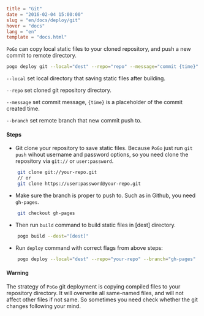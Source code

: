 ```toml
title = "Git"
date = "2016-02-04 15:00:00"
slug = "en/docs/deploy/git"
hover = "docs"
lang = "en"
template = "docs.html"
```

`PoGo` can copy local static files to your cloned repository, and push a new commit to remote directory.

```bash
pogo deploy git --local="dest" --repo="repo" --message="commit {time}" --branch="master"
```

`--local` set local directory that saving static files after building.

`--repo` set cloned git repository directory.

`--message` set commit message, `{time}` is a placeholder of the commit created time.

`--branch` set remote branch that new commit push to.

#### Steps

- Git clone your repository to save static files. Because `PoGo` just run `git push` wihout username and password options, so you need clone the repository via `git://` or `user:password`.

```bash
    git clone git://your-repo.git
    // or
    git clone https://user:password@your-repo.git
```
    
- Make sure the branch is proper to push to. Such as in Github, you need `gh-pages`.

```bash
    git checkout gh-pages
```
    
- Then run `build` command to build static files in [dest] directory.

```bash
    pogo build --dest="[dest]"
```

- Run `deploy` command with correct flags from above steps:

```bash
    pogo deploy --local="dest" --repo="your-repo" --branch="gh-pages"
```
    
#### Warning

The strategy of `PoGo` git deployment is copying compiled files to your repository directory. It will overwrite all same-named files, and will not affect other files if not same. So sometimes you need check whether the git changes following your mind. 
